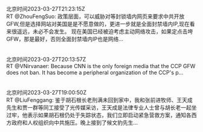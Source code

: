 北京时间2023-03-27T21:23:15Z<br>RT @ZhouFengSuo: 政策层面，可以威胁对等封锁墙内网页来要求中共开放GFW,但是选择网站对美国是是不愿意做的，更进一步就是全面封禁墙内IP,现在看来很遥远，未必不会发生。
现在美国已经被迫考虑主动网络攻击，如果定点击垮GFW，那是最好，否则全面封禁墙内IP也是网络…<br><br><br>北京时间2023-03-27T20:13:57Z<br>RT @VNirvanaer: Because CNN is the only foreign media that the CCP GFW does not ban. It has become a peripheral organization of the CCP's p…<br><br><br>北京时间2023-03-27T19:00:50Z<br>RT @LiuFenggang: 鉴于胡石根长老刑满未回到家中，我和张前进牧师、王天成先生和贾一群等同工接受了光传媒采访，王天成是法律专业人士曾与胡长老一起坐过牢，他表示如果胡石根仍处于失踪状态，我们立即启动紧急营救方案，通知各西方政府和人权组织向中共施压。晚上接到了候文豹先生…<br><br><br>